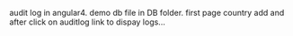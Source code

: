 audit log in angular4.
demo db file in DB folder. 
first page country add and after click on auditlog link to dispay logs...